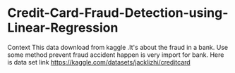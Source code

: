 # Credit-Card-Fraud-Detection-using-Linear-Regression
Context
This data download from kaggle .It's about the fraud in a bank.
Use some method prevent fraud accident happen is very import for bank.
Here is data set link https://kaggle.com/datasets/jacklizhi/creditcard
